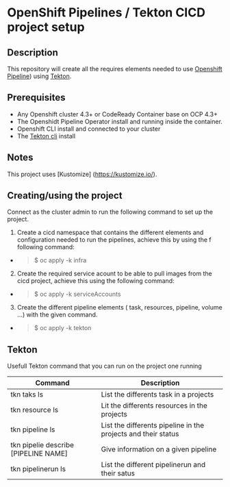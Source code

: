 # OpenShift Pipelines  / Tekton CICD project setup

## Description

This repository will create all the requires elements needed to use [Openshift Pipeline](https://www.openshift.com/learn/topics/ci-cd)) using [Tekton](https://tekton.dev/).


## Prerequisites

* Any Openshift cluster 4.3+ or CodeReady Container base on OCP 4.3+
* The Openshidt Pipeline Operator install and running inside the container.
* Openshift CLI install and connected to your cluster
* The [Tekton cli](https://github.com/tektoncd/cli) install

## Notes

This project uses [Kustomize] (https://kustomize.io/).

## Creating/using the project 
Connect as the cluster admin to run the following command to set up the project.


1. Create a cicd namespace that contains the different elements and configuration needed to run the pipelines, achieve this by using the f
following command:
* > $ oc apply -k infra 

2. Create the required service acount to be able to pull images from the cicd project, achieve this using the following command:
* > $ oc apply -k serviceAccounts

3. Create the different pipeline elements ( task, resources, pipeline, volume ...)  with the given command.
* > $ oc apply -k tekton



## Tekton
Usefull Tekton command that you can run on the project one running

Command | Description |
--------|-------------|
tkn taks ls | List the differents task in a projects
tkn resource ls | Lit the differents resources in the projects
tkn pipeline ls | List the differents pipeline in the projects and their status
tkn pipelie describe [PIPELINE NAME] | Give information on a given pipeline
tkn pipelinerun ls | List the different pipelinerun and their satus
